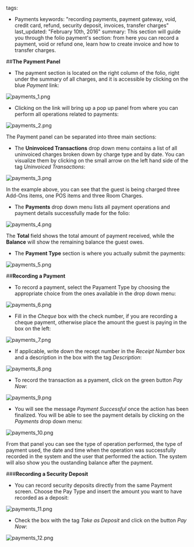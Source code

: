 
tags: 
  - Payments
keywords: "recording payments, payment gateway, void, credit card, refund, security deposit, invoices, transfer charges"
last_updated: "February 10th, 2016"
summary: This section will guide you through the folio payment's section: from here you can record a payment, void or refund one, learn how to create invoice and how to transfer charges.  



##**The Payment Panel**  

 - The payment section is located on the right column of the folio, right under the summary of all charges, and it is accessible by clicking on the blue _Payment_ link:  

![payments_1.png]({{site.baseurl}}/images/payments_1.png)  


 - Clicking on the link will bring up a pop up panel from where you can perform all operations related to payments:  
 
 ![payments_2.png]({{site.baseurl}}/images/payments_2.png)  
   
   
The Payment panel can be separated into three main sections:     
 
 - The **Uninvoiced Transactions** drop down menu contains a list of all uninvoiced charges broken down by charge type and by date. You can visualize them by clicking on the small arrow on the left hand side of the tag _Uninvoiced Transactions_:  
 
 
![payments_3.png]({{site.baseurl}}/images/payments_3.png)  

In the example above, you can see that the guest is being charged three Add-Ons items, one POS items and three Room Charges. 


 - The **Payments** drop down menu lists all payment operations and payment details successfully made for the folio:  


 ![payments_4.png]({{site.baseurl}}/images/payments_4.png)


The **Total** field shows the total amount of payment received, while the **Balance** will show the remaining balance the guest owes.  


 - The **Payment Type** section is where you actually submit the payments:    
 
 
 ![payments_5.png]({{site.baseurl}}/images/payments_5.png)  


##**Recording a Payment**

  - To record a payment, select the Payament Type by choosing the appropriate choice from the ones available in the drop down menu:    
  
  
![payments_6.png]({{site.baseurl}}/images/payments_6.png)


- Fill in the _Cheque_ box with the check number, if you are recording a cheque payment, otherwise place the amount the guest is paying in the box on the left:   


![payments_7.png]({{site.baseurl}}/images/payments_7.png)  


- If applicable, write down the recept number in the _Receipt Number_ box and a description in the box with the tag _Description_:  


![payments_8.png]({{site.baseurl}}/images/payments_8.png)  


- To record the transaction as a pyament, click on the green button _Pay Now_:  


![payments_9.png]({{site.baseurl}}/images/payments_9.png)


- You will see the message _Payment Successful_ once the action has been finalized. You will be able to see the payment details by clicking on the _Payments_ drop down menu:  

![payments_10.png]({{site.baseurl}}/images/payments_10.png)  


From that panel you can see the type of operation performed, the type of payment used, the date and time when the operation was successfully recorded in the system and the user that performed the action. The system will also show you the oustanding balance after the payment.  
  
  
  
###**Recording a Security Deposit**  


- You can record security deposits directly from the same Payment screen. Choose the Pay Type and insert the amount you want to have recorded as a deposit:  


![payments_11.png]({{site.baseurl}}/images/payments_11.png)  


- Check the box with the tag _Take as Deposit_ and click on the button _Pay Now_:  


![payments_12.png]({{site.baseurl}}/images/payments_12.png)

  
  
  







  









 
